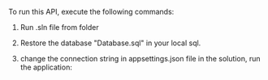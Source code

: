 To run this API, execute the following commands:

1. Run .sln file from folder
  
2. Restore the database "Database.sql" in your local sql.
   
3. change the connection string in appsettings.json file in the solution, run the application:
   